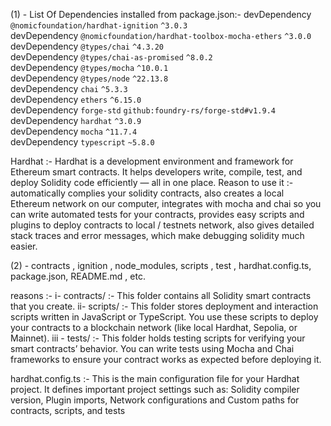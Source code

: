 (1) -
List Of Dependencies installed from package.json:-
 devDependency  `@nomicfoundation/hardhat-ignition`              `^3.0.3`                             
 devDependency  `@nomicfoundation/hardhat-toolbox-mocha-ethers`  `^3.0.0`                             
 devDependency  `@types/chai`                                    `^4.3.20`                            
 devDependency  `@types/chai-as-promised`                        `^8.0.2`                             
 devDependency  `@types/mocha`                                   `^10.0.1`                            
 devDependency  `@types/node`                                    `^22.13.8`                           
 devDependency  `chai`                                           `^5.3.3`                             
 devDependency  `ethers`                                         `^6.15.0`                            
 devDependency  `forge-std`                                      `github:foundry-rs/forge-std#v1.9.4` 
 devDependency  `hardhat`                                        `^3.0.9`                             
 devDependency  `mocha`                                          `^11.7.4`                            
 devDependency  `typescript`                                     `~5.8.0`                             


Hardhat :- Hardhat is a development environment and framework for Ethereum smart contracts. It helps developers write, compile, test, and deploy Solidity code efficiently — all in one place.
Reason to use it :- automatically complies your solidity contracts, also creates a local Ethereum network on our computer, integrates with mocha and chai so you can write automated tests for your contracts, provides easy scripts and plugins to deploy contracts to local / testnets network, also gives detailed stack traces and error messages, which make debugging solidity much easier. 

(2) - 
contracts , ignition , node_modules, scripts , test , hardhat.config.ts, package.json, README.md , etc.

reasons :-
i- contracts/ :- This folder contains all Solidity smart contracts that you create.
ii- scripts/ :- This folder stores deployment and interaction scripts written in JavaScript or TypeScript. You use these scripts to deploy your contracts to a blockchain network (like local Hardhat, Sepolia, or Mainnet).
iii - tests/ :- This folder holds testing scripts for verifying your smart contracts’ behavior. You can write tests using Mocha and Chai frameworks to ensure your contract works as expected before deploying it.

hardhat.config.ts :- 
This is the main configuration file for your Hardhat project. It defines important project settings such as:
Solidity compiler version, Plugin imports, Network configurations and Custom paths for contracts, scripts, and tests

